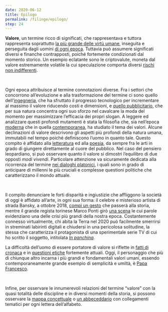 ```yaml
---
date: 2020-06-12
title: Epilogo
permalink: /filinge/epilogo/
step: 24
---
```

**Valore**, un termine ricco di significati, che rappresentava e tuttora rappresenta soprattutto [la più grande delle virtù umane](/filinge/definizione), inseguita e perseguita dagli uomini [di ogni epoca](/filinge/etimologia-storia-mitologia). Tuttavia può assumere significati diversi e finanche contrapposti, poiché fortemente condizionati dal momento storico. Un esempio eclatante sono le criptovalute, moneta dal valore estremamente volatile la cui speculazione comporta diversi [rischi non indifferenti](/filinge/immagine).

<br>

Ogni epoca attribuisce al termine connotazioni diverse. Fra i settori che concorrono all’evoluzione e alla trasformazione del termine ci sono quello dell’[ingegneria](/filinge/evoluzione), che ha sfruttato il progresso tecnologico per incrementare al massimo il valore riducendo costi e dimensioni, e [quello pubblicitario](/filinge/pubblicita), che per sua natura concentra ogni suo sforzo nel cavalcare la moda del momento per massimizzare l’efficacia dei propri slogan. A leggere ed analizzare questi profondi mutamenti è stata la filosofia che, sia nell’epoca [moderna](/filinge/filosofia-moderna) che in quella [contemporanea](/filinge/filosofia-contemporanea), ha studiato il tema dei valori. Alcune declinazioni di valore descrivono gli aspetti più profondi della natura umana, immutabili nel tempo poiché definiscono l’uomo in quanto tale. Questo compito è affidato alla [letteratura](/filinge/il-conte-di-montecristo) ed alla [poesia](/filinge/considero-valore), da sempre fra le arti in grado di giungere direttamente al cuore del pubblico.  Nel caso del pensiero leopardiano, si può osservare quanto il valore si dimostri l’equilibro di due opposti *modi vivendi*. Particolare attenzione va sicuramente dedicata alla ricorrenza del termine [nei dialoghi platonici](/filinge/dialoghi-platonici), i quali sono in grado di anticipare di millenni le più cruciali e complesse questioni politiche che caratterizzano il mondo attuale.

<br>

Il compito denunciare le forti disparità e ingiustizie che affliggono la società di oggi è affidato all’arte, in ogni sua forma: il celebre e misterioso artista di strada Bansky, a ottobre 2018, [compì un gesto](/filinge/banksy) che passerà alla storia, mentre il grande regista torinese Marco Ponti girò [una scena](/filinge/una-vita-spericolata) le cui parole evidenziano una delle crisi più grandi della nostra epoca. Costantemente connesso virtualmente, chi abita la Terra nel 2020 può facilmente smerrirsi in streminati labirinti digitali e chiudersi in una pericolosa solitudine, la stessa che caratterizza il protagonista di una sperimentale serie TV di cui ho scritto il soggetto, intitolata [*In panchina*](/filinge/serie-tv).

La difficoltà dell’uomo di essere portatore di valore si riflette in [fatti di cronaca](/filinge/caso-diciotti) e in [questioni etiche](/filinge/etica) fortemente attuali. Oggi, il personaggio che più di chiunque altro incarna i più grandi e fondamentali valori umani, essendo contemporaneamente grande esempio di semplicità e umiltà, è [Papa Francesco](/filinge/papa-francesco).

<br>

Infine, per osservare le innumerevoli relazioni del termine “valore” con la quasi totalità delle discipline e in diversi momenti della storia, si possono osservare la [mappa concettuale](/filinge/mappa-concettuale) o [un abbeceddario](/filinge/abbecedario) con collegamenti tematici per ogni lettera dell’alfabeto.
